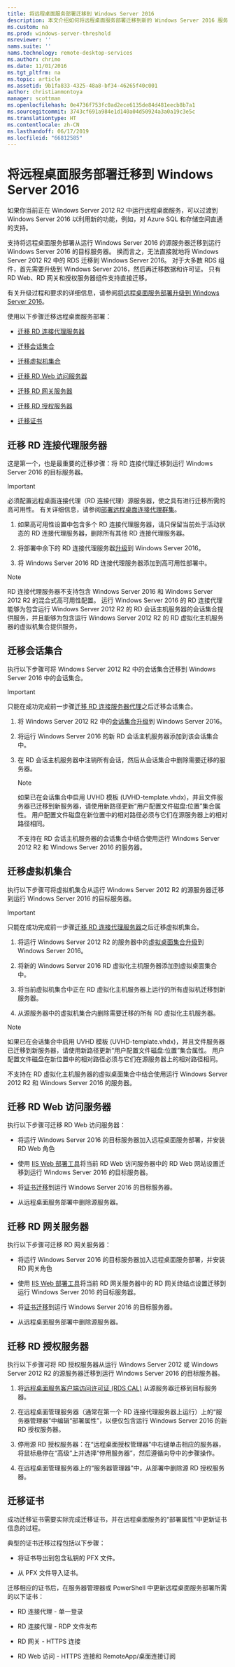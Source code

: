 ```yaml
---
title: 将远程桌面服务部署迁移到 Windows Server 2016
description: 本文介绍如何将远程桌面服务部署迁移到新的 Windows Server 2016 服务器。
ms.custom: na
ms.prod: windows-server-threshold
msreviewer: ''
nams.suite: ''
nams.technology: remote-desktop-services
ms.author: chrimo
ms.date: 11/01/2016
ms.tgt_pltfrm: na
ms.topic: article
ms.assetid: 9b1fa833-4325-48a8-bf34-46265f40c001
author: christianmontoya
manager: scottman
ms.openlocfilehash: 0e4736f753fc0ad2ece6135de84d481eecb8b7a1
ms.sourcegitcommit: 3743cf691a984e1d140a04d50924a3a0a19c3e5c
ms.translationtype: HT
ms.contentlocale: zh-CN
ms.lasthandoff: 06/17/2019
ms.locfileid: "66812585"
---
```

# <a name="migrate-your-remote-desktop-services-deployment-to-windows-server-2016"></a>将远程桌面服务部署迁移到 Windows Server 2016

如果你当前正在 Windows Server 2012 R2 中运行远程桌面服务，可以过渡到 Windows Server 2016 以利用新的功能，例如，对 Azure SQL 和存储空间直通的支持。

支持将远程桌面服务部署从运行 Windows Server 2016 的源服务器迁移到运行 Windows Server 2016 的目标服务器。 换而言之，无法直接就地将 Windows Server 2012 R2 中的 RDS 迁移到 Windows Server 2016。 对于大多数 RDS 组件，首先需要升级到 Windows Server 2016，然后再迁移数据和许可证。 只有 RD Web、RD 网关和授权服务器组件支持直接迁移。

有关升级过程和要求的详细信息，请参阅[将远程桌面服务部署升级到 Windows Server 2016](upgrade-to-rds-2016.md)。

使用以下步骤迁移远程桌面服务部署：

- [迁移 RD 连接代理服务器](#migrate-rdconnection-broker-servers)

- [迁移会话集合](#migrate-session-collections)

- [迁移虚拟机集合](#migrate-virtual-desktop-collections)

- [迁移 RD Web 访问服务器](#migrate-rdweb-access-servers)

- [迁移 RD 网关服务器](#migrate-rdgateway-servers)

- [迁移 RD 授权服务器](#migrate-rdgateway-servers)

- [迁移证书](#migrate-certificates)

## <a name="migrate-rdconnection-broker-servers"></a>迁移 RD 连接代理服务器

这是第一个，也是最重要的迁移步骤：将 RD 连接代理迁移到运行 Windows Server 2016 的目标服务器。

> [!IMPORTANT]
> 必须配置远程桌面连接代理（RD 连接代理）源服务器，使之具有进行迁移所需的高可用性。 有关详细信息，请参阅[部署远程桌面连接代理群集](Deploy-a-Remote-Desktop-Connection-Broker-cluster.md)。

1. 如果高可用性设置中包含多个 RD 连接代理服务器，请只保留当前处于活动状态的 RD 连接代理服务器，删除所有其他 RD 连接代理服务器。

2. 将部署中余下的 RD 连接代理服务器[升级](upgrade-to-rds-2016.md)到 Windows Server 2016。

3. 将 Windows Server 2016 RD 连接代理服务器添加到高可用性部署中。

> [!NOTE] 
> RD 连接代理服务器不支持包含 Windows Server 2016 和 Windows Server 2012 R2 的混合式高可用性配置。 运行 Windows Server 2016 的 RD 连接代理能够为包含运行 Windows Server 2012 R2 的 RD 会话主机服务器的会话集合提供服务，并且能够为包含运行 Windows Server 2012 R2 的 RD 虚拟化主机服务器的虚拟机集合提供服务。

## <a name="migrate-session-collections"></a>迁移会话集合

执行以下步骤可将 Windows Server 2012 R2 中的会话集合迁移到 Windows Server 2016 中的会话集合。

> [!IMPORTANT]
> 只能在成功完成前一步骤[迁移 RD 连接服务器代理](#migrate-rdconnection-broker-servers)之后迁移会话集合。

1. 将 Windows Server 2012 R2 中的[会话集合升级](Upgrade-to-RDSH-2016.md)到 Windows Server 2016。

2. 将运行 Windows Server 2016 的新 RD 会话主机服务器添加到该会话集合中。

3. 在 RD 会话主机服务器中注销所有会话，然后从会话集合中删除需要迁移的服务器。

   > [!NOTE]
   > 如果已在会话集合中启用 UVHD 模板 (UVHD-template.vhdx)，并且文件服务器已迁移到新服务器，请使用新路径更新“用户配置文件磁盘:位置”集合属性。 用户配置文件磁盘在新位置中的相对路径必须与它们在源服务器上的相对路径相同。
   >
   > 不支持在 RD 会话主机服务器的会话集合中结合使用运行 Windows Server 2012 R2 和 Windows Server 2016 的服务器。

## <a name="migrate-virtual-desktop-collections"></a>迁移虚拟机集合

执行以下步骤可将虚拟机集合从运行 Windows Server 2012 R2 的源服务器迁移到运行 Windows Server 2016 的目标服务器。

> [!IMPORTANT]
> 只能在成功完成前一步骤[迁移 RD 连接代理服务器](#migrate-rdconnection-broker-servers)之后迁移虚拟机集合。

1. 将运行 Windows Server 2012 R2 的服务器中的[虚拟桌面集合升级](Upgrade-to-RDVH-2016.md)到 Windows Server 2016。

2. 将新的 Windows Server 2016 RD 虚拟化主机服务器添加到虚拟桌面集合中。

3. 将当前虚拟机集合中正在 RD 虚拟化主机服务器上运行的所有虚拟机迁移到新服务器。

4. 从源服务器中的虚拟机集合内删除需要迁移的所有 RD 虚拟化主机服务器。

> [!NOTE]
> 如果已在会话集合中启用 UVHD 模板 (UVHD-template.vhdx)，并且文件服务器已迁移到新服务器，请使用新路径更新“用户配置文件磁盘:位置”集合属性。 用户配置文件磁盘在新位置中的相对路径必须与它们在源服务器上的相对路径相同。
>
> 不支持在 RD 虚拟化主机服务器的虚拟桌面集合中结合使用运行 Windows Server 2012 R2 和 Windows Server 2016 的服务器。

## <a name="migrate-rdweb-access-servers"></a>迁移 RD Web 访问服务器

执行以下步骤可迁移 RD Web 访问服务器：

- 将运行 Windows Server 2016 的目标服务器加入远程桌面服务部署，并安装 RD Web 角色

- 使用 [IIS Web 部署工具](https://www.iis.net/)将当前 RD Web 访问服务器中的 RD Web 网站设置迁移到运行 Windows Server 2016 的目标服务器。

- 将[证书迁移](#migrate-certificates)到运行 Windows Server 2016 的目标服务器。

- 从远程桌面服务部署中删除源服务器。

## <a name="migrate-rdgateway-servers"></a>迁移 RD 网关服务器

执行以下步骤可迁移 RD 网关服务器：

- 将运行 Windows Server 2016 的目标服务器加入远程桌面服务部署，并安装 RD 网关角色

- 使用 [IIS Web 部署工具](https://www.iis.net/)将当前 RD 网关服务器中的 RD 网关终结点设置迁移到运行 Windows Server 2016 的目标服务器。

- 将[证书迁移](#migrate-certificates)到运行 Windows Server 2016 的目标服务器。

- 从远程桌面服务部署中删除源服务器。

## <a name="migrate-rdlicensing-servers"></a>迁移 RD 授权服务器

执行以下步骤可将 RD 授权服务器从运行 Windows Server 2012 或 Windows Server 2012 R2 的源服务器迁移到运行 Windows Server 2016 的目标服务器。

1. 将[远程桌面服务客户端访问许可证 (RDS CAL)](migrate-rds-cals.md) 从源服务器迁移到目标服务器。

2. 在远程桌面管理服务器（通常在第一个 RD 连接代理服务器上运行）上的“服务器管理器”中编辑“部署属性”，以便仅包含运行 Windows Server 2016 的新 RD 授权服务器。  

3. 停用源 RD 授权服务器：在“远程桌面授权管理器”中右键单击相应的服务器，将鼠标悬停在“高级”上并选择“停用服务器”，然后遵循向导中的步骤操作。   

4. 在远程桌面管理服务器上的“服务器管理器”中，从部署中删除源 RD 授权服务器。 

## <a name="migrate-certificates"></a>迁移证书

成功迁移证书需要实际完成迁移证书，并在远程桌面服务的“部署属性”中更新证书信息的过程。

典型的证书迁移过程包括以下步骤：

- 将证书导出到包含私钥的 PFX 文件。

- 从 PFX 文件导入证书。

迁移相应的证书后，在服务器管理器或 PowerShell 中更新远程桌面服务部署所需的以下证书：

- RD 连接代理 - 单一登录

- RD 连接代理 - RDP 文件发布

- RD 网关 - HTTPS 连接

- RD Web 访问 - HTTPS 连接和 RemoteApp/桌面连接订阅
